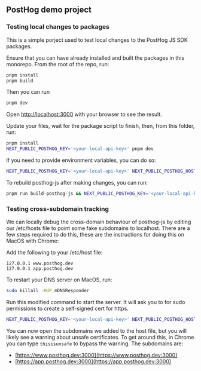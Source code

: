## PostHog demo project

### Testing local changes to packages

This is a simple porject used to test local changes to the PostHog JS SDK packages.

Ensure that you can have already installed and built the packages in this monorepo. From the root of the repo, run:

```bash
pnpm install
pnpm build
```

Then you can run

```bash
pnpm dev
```

Open [http://localhost:3000](http://localhost:3000) with your browser to see the result.

Update your files, wait for the package script to finish, then, from this folder, run:

```bash
pnpm install
NEXT_PUBLIC_POSTHOG_KEY='<your-local-api-key>' pnpm dev
```

If you need to provide environment variables, you can do so:

```bash
NEXT_PUBLIC_POSTHOG_KEY='<your-local-api-key>' NEXT_PUBLIC_POSTHOG_HOST='http://localhost:8010' pnpm dev
```

To rebuild posthog-js after making changes, you can run:

```bash
pnpm run build-posthog-js && NEXT_PUBLIC_POSTHOG_KEY='<your-local-api-key>' NEXT_PUBLIC_POSTHOG_HOST='http://localhost:8010' pnpm dev
```

### Testing cross-subdomain tracking

We can locally debug the cross-domain behaviour of posthog-js by editing our /etc/hosts file to point some fake
subdomains to localhost. There are a few steps required to do this, these are the instructions for doing this on MacOS
with Chrome:

Add the following to your /etc/host file:

```
127.0.0.1 www.posthog.dev
127.0.0.1 app.posthog.dev
```

To restart your DNS server on MacOS, run:

```bash
sudo killall -HUP mDNSResponder
```

Run this modified command to start the server. It will ask you to for sudo permissions to create a self-signed cert for https.

```bash
NEXT_PUBLIC_POSTHOG_KEY='<your-local-api-key>' NEXT_PUBLIC_POSTHOG_HOST='http://localhost:8000' pnpm dev-crossdomain
```

You can now open the subdomains we added to the host file, but you will likely see a warning about unsafe certificates. To get around this, in Chrome you can type `thisisunsafe` to bypass the warning.
The subdomains are:

- [https://www.posthog.dev:3000](https://www.posthog.dev:3000)
- [https://app.posthog.dev:3000](https://app.posthog.dev:3000)

